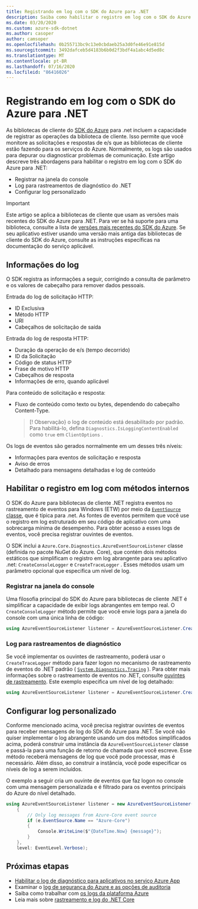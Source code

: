 ```yaml
---
title: Registrando em log com o SDK do Azure para .NET
description: Saiba como habilitar o registro em log com o SDK do Azure para bibliotecas de cliente .NET
ms.date: 03/20/2020
ms.custom: azure-sdk-dotnet
ms.author: casoper
author: camsoper
ms.openlocfilehash: 0b255713bc9c13e0cbdaeb25a3d0fe46e91e815d
ms.sourcegitcommit: 3492dafceb5d4183b6b0d2f3bdf4a1abc4d5ed8c
ms.translationtype: MT
ms.contentlocale: pt-BR
ms.lasthandoff: 07/16/2020
ms.locfileid: "86416026"
---
```

# <a name="logging-with-the-azure-sdk-for-net"></a>Registrando em log com o SDK do Azure para .NET

As bibliotecas de cliente do [SDK do Azure](https://azure.microsoft.com/downloads/) para .net incluem a capacidade de registrar as operações da biblioteca de cliente. Isso permite que você monitore as solicitações e respostas de e/s que as bibliotecas de cliente estão fazendo para os serviços do Azure. Normalmente, os logs são usados para depurar ou diagnosticar problemas de comunicação. Este artigo descreve três abordagens para habilitar o registro em log com o SDK do Azure para .NET:

- Registrar na janela do console
- Log para rastreamentos de diagnóstico do .NET
- Configurar log personalizado

> [!IMPORTANT]
> Este artigo se aplica a bibliotecas de cliente que usam as versões mais recentes do SDK do Azure para .NET. Para ver se há suporte para uma biblioteca, consulte a lista de [versões mais recentes do SDK do Azure](https://azure.github.io/azure-sdk/releases/latest/index.html). Se seu aplicativo estiver usando uma versão mais antiga das bibliotecas de cliente do SDK do Azure, consulte as instruções específicas na documentação do serviço aplicável.

## <a name="log-information"></a>Informações do log

O SDK registra as informações a seguir, corrigindo a consulta de parâmetro e os valores de cabeçalho para remover dados pessoais.

Entrada do log de solicitação HTTP:

- ID Exclusiva
- Método HTTP
- URI
- Cabeçalhos de solicitação de saída

Entrada do log de resposta HTTP:

- Duração da operação de e/s (tempo decorrido)
- ID da Solicitação
- Código de status HTTP
- Frase de motivo HTTP
- Cabeçalhos de resposta
- Informações de erro, quando aplicável

Para conteúdo de solicitação e resposta:

- Fluxo de conteúdo como texto ou bytes, dependendo do cabeçalho Content-Type.
     > [! Observação} o log de conteúdo está desabilitado por padrão. Para habilitá-lo, defina `Diagnostics.IsLoggingContentEnabled` como `true` em `ClientOptions` .

Os logs de eventos são gerados normalmente em um desses três níveis:

- Informações para eventos de solicitação e resposta
- Aviso de erros
- Detalhado para mensagens detalhadas e log de conteúdo

## <a name="enable-logging-with-built-in-methods"></a>Habilitar o registro em log com métodos internos

O SDK do Azure para bibliotecas de cliente .NET registra eventos no rastreamento de eventos para Windows (ETW) por meio da [ `EventSource` classe](/dotnet/api/system.diagnostics.tracing.eventsource), que é típica para .net. As fontes de eventos permitem que você use o registro em log estruturado em seu código de aplicativo com uma sobrecarga mínima de desempenho. Para obter acesso a esses logs de eventos, você precisa registrar ouvintes de eventos.

O SDK inclui a `Azure.Core.Diagnostics.AzureEventSourceListener` classe (definida no pacote NuGet do Azure. Core), que contém dois métodos estáticos que simplificam o registro em log abrangente para seu aplicativo .net: `CreateConsoleLogger` e `CreateTraceLogger` . Esses métodos usam um parâmetro opcional que especifica um nível de log.

### <a name="log-to-the-console-window"></a>Registrar na janela do console

Uma filosofia principal do SDK do Azure para bibliotecas de cliente .NET é simplificar a capacidade de exibir logs abrangentes em tempo real. O `CreateConsoleLogger` método permite que você envie logs para a janela do console com uma única linha de código:

```csharp
using AzureEventSourceListener listener = AzureEventSourceListener.CreateConsoleLogger();
```

### <a name="log-to-diagnostic-traces"></a>Log para rastreamentos de diagnóstico

Se você implementar os ouvintes de rastreamento, poderá usar o `CreateTraceLogger` método para fazer logon no mecanismo de rastreamento de eventos do .NET padrão ( [`System.Diagnostics.Tracing`](/dotnet/api/system.diagnostics.tracing) ). Para obter mais informações sobre o rastreamento de eventos no .NET, consulte [ouvintes de rastreamento](../framework/debug-trace-profile/trace-listeners.md). Este exemplo especifica um nível de log detalhado:

```csharp
using AzureEventSourceListener listener = AzureEventSourceListener.CreateTraceLogger(EventLevel.Verbose);
```

## <a name="configure-custom-logging"></a>Configurar log personalizado

Conforme mencionado acima, você precisa registrar ouvintes de eventos para receber mensagens de log do SDK do Azure para .NET. Se você não quiser implementar o log abrangente usando um dos métodos simplificados acima, poderá construir uma instância da `AzureEventSourceListener` classe e passá-la para uma função de retorno de chamada que você escreve. Esse método receberá mensagens de log que você pode processar, mas é necessário. Além disso, ao construir a instância, você pode especificar os níveis de log a serem incluídos.

O exemplo a seguir cria um ouvinte de eventos que faz logon no console com uma mensagem personalizada e é filtrado para os eventos principais do Azure do nível detalhado.

```csharp
using AzureEventSourceListener listener = new AzureEventSourceListener((e, message) =>
    {
        // Only log messages from Azure-Core event source
        if (e.EventSource.Name == "Azure-Core")
        {
            Console.WriteLine($"{DateTime.Now} {message}");
        }
    },
    level: EventLevel.Verbose);
```

## <a name="next-steps"></a>Próximas etapas

- [Habilitar o log de diagnóstico para aplicativos no serviço Azure App](/azure/app-service/troubleshoot-diagnostic-logs)
- Examinar o [log de segurança do Azure e as opções de auditoria](/azure/security/fundamentals/log-audit)
- Saiba como trabalhar com [os logs da plataforma Azure](/azure/azure-monitor/platform/platform-logs-overview)
- Leia mais sobre [rastreamento e log do .NET Core](../core/diagnostics/logging-tracing.md)
